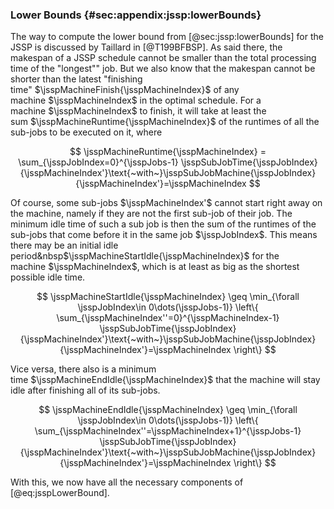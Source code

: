 ### Lower Bounds {#sec:appendix:jssp:lowerBounds}

The way to compute the lower bound from [@sec:jssp:lowerBounds] for the JSSP is discussed by Taillard in [@T199BFBSP].
As said there, the makespan of a JSSP schedule cannot be smaller than the total processing time of the "longest"" job.
But we also know that the makespan cannot be shorter than the latest "finishing time"&nbsp;$\jsspMachineFinish{\jsspMachineIndex}$ of any machine&nbsp;$\jsspMachineIndex$ in the optimal schedule.
For a machine&nbsp;$\jsspMachineIndex$ to finish, it will take at least the sum&nbsp;$\jsspMachineRuntime{\jsspMachineIndex}$ of the runtimes of all the sub-jobs to be executed on it, where

$$ \jsspMachineRuntime{\jsspMachineIndex} = \sum_{\jsspJobIndex=0}^{\jsspJobs-1} \jsspSubJobTime{\jsspJobIndex}{\jsspMachineIndex'}\text{~with~}\jsspSubJobMachine{\jsspJobIndex}{\jsspMachineIndex'}=\jsspMachineIndex $$

Of course, some sub-jobs&nbsp;$\jsspMachineIndex'$ cannot start right away on the machine, namely if they are not the first sub-job of their job.
The minimum idle time of such a sub job is then the sum of the runtimes of the sub-jobs that come before it in the same job&nbsp;$\jsspJobIndex$.
This means there may be an initial idle period&nbsp$\jsspMachineStartIdle{\jsspMachineIndex}$ for the machine&nbsp;$\jsspMachineIndex$, which is at least as big as the shortest possible idle time.

$$ \jsspMachineStartIdle{\jsspMachineIndex} \geq \min_{\forall \jsspJobIndex\in 0\dots(\jsspJobs-1)} \left\{ \sum_{\jsspMachineIndex''=0}^{\jsspMachineIndex-1} \jsspSubJobTime{\jsspJobIndex}{\jsspMachineIndex'}\text{~with~}\jsspSubJobMachine{\jsspJobIndex}{\jsspMachineIndex'}=\jsspMachineIndex \right\} $$

Vice versa, there also is a minimum time&nbsp;$\jsspMachineEndIdle{\jsspMachineIndex}$ that the machine will stay idle after finishing all of its sub-jobs.

$$ \jsspMachineEndIdle{\jsspMachineIndex} \geq \min_{\forall \jsspJobIndex\in 0\dots(\jsspJobs-1)} \left\{ \sum_{\jsspMachineIndex''=\jsspMachineIndex+1}^{\jsspJobs-1} \jsspSubJobTime{\jsspJobIndex}{\jsspMachineIndex'}\text{~with~}\jsspSubJobMachine{\jsspJobIndex}{\jsspMachineIndex'}=\jsspMachineIndex \right\} $$

With this, we now have all the necessary components of [@eq:jsspLowerBound].
